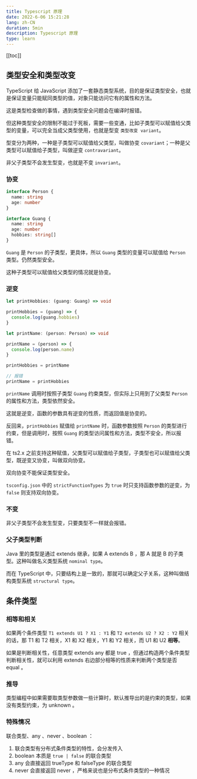 ```yaml
---
title: Typescript 原理
date: 2022-6-06 15:21:28
lang: zh-CN
duration: 5min
description: Typescript 原理
type: learn
---
```


[[toc]]

## 类型安全和类型改变

TypeScript 给 JavaScript 添加了一套静态类型系统，目的是保证类型安全，也就是保证变量只能赋同类型的值，对象只能访问它有的属性和方法。

这是类型检查做的事情，遇到类型安全问题会在编译时报错。

但这种类型安全的限制不能过于死板，需要一些变通，比如子类型可以赋值给父类型的变量，可以完全当成父类型使用，也就是型变 `类型改变 variant`。

型变分为两种，一种是子类型可以赋值给父类型，叫做协变 `covariant`；一种是父类型可以赋值给子类型，叫做逆变 `contravariant`。

非父子类型不会发生型变，也就是不变 `invariant`。

### 协变

```ts
interface Person {
  name: string
  age: number
}

interface Guang {
  name: string
  age: number
  hobbies: string[]
}
```

`Guang` 是 `Person` 的子类型，更具体，所以 `Guang` 类型的变量可以赋值给 `Person` 类型。仍然类型安全。

这种子类型可以赋值给父类型的情况就是协变。

### 逆变

```ts
let printHobbies: (guang: Guang) => void

printHobbies = (guang) => {
  console.log(guang.hobbies)
}

let printName: (person: Person) => void

printName = (person) => {
  console.log(person.name)
}

printHobbies = printName

// 报错
printName = printHobbies
```

`printName` 调用时按照子类型 `Guang` 约束类型，但实际上只用到了父类型 `Person` 的属性和方法，类型依然安全。

这就是逆变，函数的参数具有逆变的性质，而返回值是协变的。

反回来，`printHobbies` 赋值给 `printName` 时，函数参数按照 `Person` 的类型进行约束，但是调用时，按照 `Guang` 的类型访问属性和方法，类型不安全，所以报错。

在 ts2.x 之前支持这种赋值，父类型可以赋值给子类型，子类型也可以赋值给父类型，既逆变又协变，叫做双向协变。

双向协变不能保证类型安全。

`tsconfig.json` 中的 `strictFunctionTypes` 为 `true` 时只支持函数参数的逆变，为 `false` 则支持双向协变。

### 不变

非父子类型不会发生型变，只要类型不一样就会报错。

### 父子类型判断

Java 里的类型是通过 extends 继承，如果 A extends B ，那 A 就是 B 的子类型。这种叫做名义类型系统 `nominal type`。

而在 TypeScript 中，只要结构上是一致的，那就可以确定父子关系，这种叫做结构类型系统 `structural type`。

## 条件类型

### 相等和相关

如果两个条件类型 `T1 extends U1 ? X1 : Y1` 和 `T2 extends U2 ? X2 : Y2` 相关的话，那 T1 和 T2 相关，X1 和 X2 相关，Y1 和 Y2 相关，而 U1 和 U2 **相等**。

如果是判断相关性，任意类型 extends any 都是 true ，但通过构造两个条件类型 判断相关性，就可以利用 extends 右边部分相等的性质来判断两个类型是否 equal 。

### 推导

类型编程中如果需要取类型参数做一些计算时，默认推导出的是约束的类型，如果没有类型约束，为 unknown 。

### 特殊情况

联合类型、any 、never 、boolean ：

1. 联合类型有分布式条件类型的特性，会分发传入
1. boolean 本质是 `true | false` 的联合类型
1. any 会直接返回 trueType 和 falseType 的联合类型
1. never 会直接返回 never ，严格来说也是分布式条件类型的一种情况
